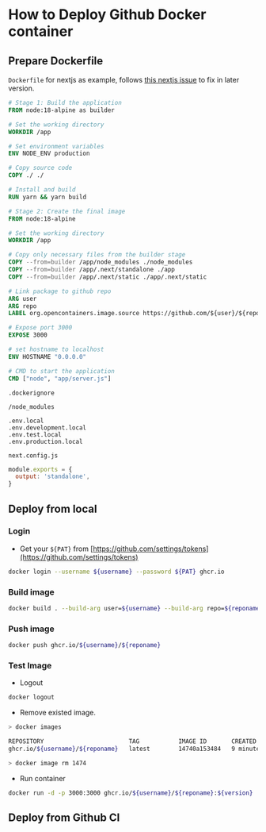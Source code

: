 # How to Deploy Github Docker container

## Prepare Dockerfile

`Dockerfile` for nextjs as example, follows [this nextjs issue](https://github.com/vercel/next.js/discussions/39432#discussioncomment-3664014) to fix in later version.

```dockerfile
# Stage 1: Build the application
FROM node:18-alpine as builder

# Set the working directory
WORKDIR /app

# Set environment variables
ENV NODE_ENV production

# Copy source code
COPY ./ ./

# Install and build
RUN yarn && yarn build

# Stage 2: Create the final image
FROM node:18-alpine

# Set the working directory
WORKDIR /app

# Copy only necessary files from the builder stage
COPY --from=builder /app/node_modules ./node_modules
COPY --from=builder /app/.next/standalone ./app
COPY --from=builder /app/.next/static ./app/.next/static

# Link package to github repo
ARG user
ARG repo
LABEL org.opencontainers.image.source https://github.com/${user}/${repo}

# Expose port 3000
EXPOSE 3000

# set hostname to localhost
ENV HOSTNAME "0.0.0.0"

# CMD to start the application
CMD ["node", "app/server.js"]
```

`.dockerignore`

```
/node_modules

.env.local
.env.development.local
.env.test.local
.env.production.local
```

`next.config.js`

```javascript
module.exports = {
  output: 'standalone',
}
```

## Deploy from local

### Login

- Get your `${PAT}` from [https://github.com/settings/tokens](https://github.com/settings/tokens)

```bash
docker login --username ${username} --password ${PAT} ghcr.io
```

### Build image

```bash
docker build . --build-arg user=${username} --build-arg repo=${reponame} -t ghcr.io/${username}/${reponame}:${version} --no-cache
```

### Push image

```bash
docker push ghcr.io/${username}/${reponame}
```

### Test Image

- Logout

```bash
docker logout
```

- Remove existed image.

```bash
> docker images

REPOSITORY                        TAG           IMAGE ID       CREATED             SIZE
ghcr.io/${username}/${reponame}   latest        14740a153484   9 minutes ago       511MB

> docker image rm 1474
```

- Run container

```bash
docker run -d -p 3000:3000 ghcr.io/${username}/${reponame}:${version}
```

## Deploy from Github CI
